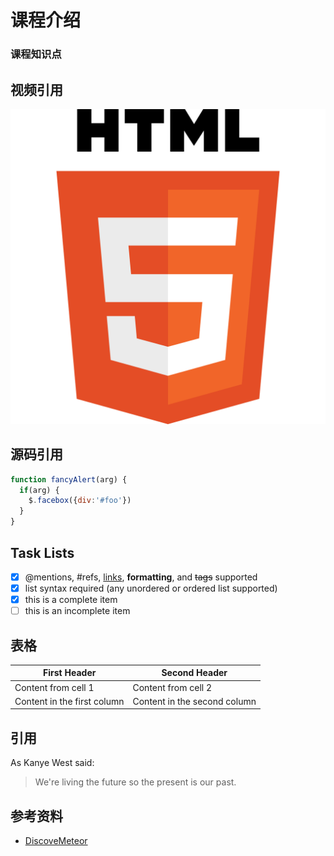 # 课程介绍

### 课程知识点

## 视频引用


![Image of HTML5](./img/html5_logo.png)


## 源码引用

```javascript
function fancyAlert(arg) {
  if(arg) {
    $.facebox({div:'#foo'})
  }
}
```

## Task Lists
- [x] @mentions, #refs, [links](), **formatting**, and <del>tags</del> supported
- [x] list syntax required (any unordered or ordered list supported)
- [x] this is a complete item
- [ ] this is an incomplete item

## 表格
First Header | Second Header
------------ | -------------
Content from cell 1 | Content from cell 2
Content in the first column | Content in the second column


## 引用
As Kanye West said:

> We're living the future so
> the present is our past.


## 参考资料
* [DiscoveMeteor](./other/DiscoverMeteor.pdf)
